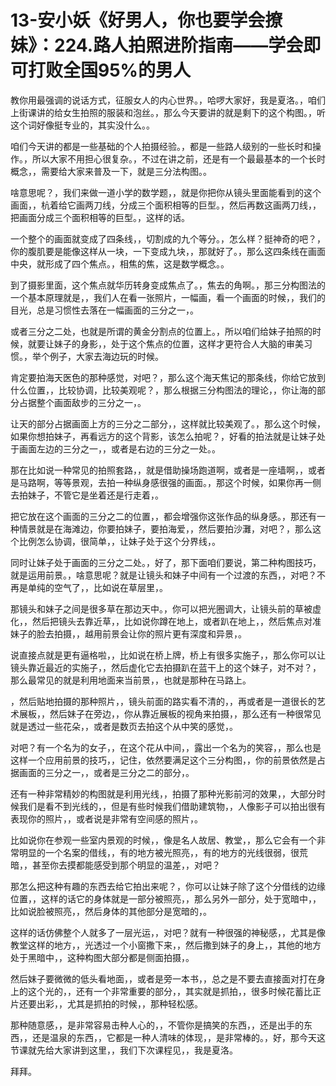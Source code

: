 # 13-安小妖《好男人，你也要学会撩妹》：224.路人拍照进阶指南——学会即可打败全国95%的男人

教你用最强调的说话方式，征服女人的内心世界。，哈啰大家好，我是夏洛。，咱们上街课讲的给女生拍照的服装和泡丝。，那么今天要讲的就是剩下的这个构图。，听这个词好像挺专业的，其实没什么。。

咱们今天讲的都是一些基础的个人拍摄经验。，都是一些路人级别的一些长时和操作。，所以大家不用担心很复杂。，不过在讲之前，还是有一个最最基本的一个长时概念，，需要给大家来普及一下，就是三分法构图。。

啥意思呢？，我们来做一道小学的数学题，，就是你把你从镜头里面能看到的这个画面，，杭着给它画两刀线，分成三个面积相等的巨型。，然后再数这画两刀线，，把画面分成三个面积相等的巨型。，这样的话。

一个整个的画面就变成了四条线，，切割成的九个等分。，怎么样？挺神奇的吧？，你的腹肌要是能像这样从一块，一下变成九块，，那就好了。，那么这四条线在画面中央，就形成了四个焦点。，相焦的焦，这是数学概念。。

到了摄影里面，这个焦点就华历转身变成焦点了。，焦去的角啊。，那三分构图法的一个基本原理就是，，我们人在看一张照片，一幅画，看一个画面的时候，，我们的目光，总是习惯性去落在一幅画面的三分之一，。

或者三分之二处，也就是所谓的黄金分割点的位置上。，所以咱们给妹子拍照的时候，就要让妹子的身影，，处于这个焦点的位置，这样才更符合人大脑的审美习惯。，举个例子，大家去海边玩的时候。

肯定要拍海天医色的那种感觉，对吧？，那么这个海天焦记的那条线，你给它放到什么位置，，比较协调，比较美观呢？，那么根据三分构图法的理论，，你让海的部分占据整个画面敌步的三分之一，。

让天的部分占据画面上方的三分之二部分，，这样就比较美观了。，那么这个时候，如果你想拍妹子，再看远方的这个背影，该怎么拍呢？，好看的拍法就是让妹子处于画面左边的三分之一，，或者是右边的三分之一处。。

那在比如说一种常见的拍照套路，，就是借助操场跑道啊，或者是一座墙啊，，或者是马路啊，等等景观，去拍一种纵身感很强的画面。，那这个时候，如果你再一侧去拍妹子，不管它是坐着还是行走着，。

把它放在这个画面的三分之二的位置，，都会增强你这张作品的纵身感。，那还有一种情景就是在海滩边，你要拍妹子，要拍海爱，，然后要拍沙灘，对吧？，那么这个比例怎么协调，很简单，，让妹子处于这个分界线，。

同时让妹子处于画面的三分之二处。，好了，那下面咱们要说，第二种构图技巧，就是运用前景。，啥意思呢？就是让镜头和妹子中间有一个过渡的东西，，对吧？不再是单纯的空气了，，比如说在草层里，。

那镜头和妹子之间是很多草在那边天中。，你可以把光圈调大，让镜头前的草被虚化，，然后把镜头去靠近草，，比如说你蹲在地上，或者趴在地上，，然后焦点对准妹子的脸去拍摄，，越用前景会让你的照片更有深度和异景，。

说直接点就是更有逼格啦，，比如说在桥上牌，桥上有很多实施子，，那么你可以让镜头靠近最近的实施子，，然后虚化它去拍摄趴在蓝干上的这个妹子，对不对？，那么最常见的就是利用地面来当前景，，也就是那种在马路上。

，然后贴地拍摄的那种照片，，镜头前面的路实看不清的，，再或者是一道很长的艺术展板，，然后妹子在旁边，，你从靠近展板的视角来拍摄，，那么还有一种很常见就是透过一些花朵，，或者是数页去拍这个从中笑的感觉，。

对吧？有一个名为的女子，，在这个花从中间，，露出一个名为的笑容，，那么也是这样一个应用前景的技巧，，记住，依然要满足这个三分构图，，你的前景依然是占据画面的三分之一，，或者是三分之二的部分，。

还有一种非常精妙的构图就是利用光线，，拍摄了那种光影前河的效果，，大部分时候我们是看不到光线的，，但是有些时候我们借助建筑物，，人像影子可以拍出很有表现你的照片，，或者说是非常有空间感的照片，。

比如说你在参观一些室内景观的时候，，像是名人故居、教堂，，那么它会有一个非常明显的一个名案的借线，，有的地方被光照亮，，有的地方的光线很弱，很荒暗，，甚至你去摸都能感受到那个明显的温差，，对吧？

那怎么把这种有趣的东西去给它拍出来呢？，你可以让妹子除了这个分借线的边缘位置，，这样的话它的身体就是一部分被照亮，，那么另外一部分，处于宽暗中，，比如说脸被照亮，，然后身体的其他部分是宽暗的，。

这样的话仿佛整个人就多了一层光运，，对吧？就有一种很强的神秘感，，尤其是像教堂这样的地方，，光透过一个小窗撒下来，，然后撒到妹子的身上，，其他的地方处于黑暗中，，这种构图大部分都是侧面拍摄，。

然后妹子要微微的低头看地面，，或者是旁一本书，，总之是不要去直接面对打在身上的这个光的，，还有一个非常重要的部分，，其实就是抓拍，，很多时候花蓄比正片还要出彩，，尤其是抓拍的时候，，那种轻松感。

那种随意感，，是非常容易击种人心的，，不管你是搞笑的东西，，还是出手的东西，，还是温泉的东西，，它都是一种人清味的体现，，是非常棒的。，好，那今天这节课就先给大家讲到这里，，我们下次课程见，，我是夏洛。

拜拜。